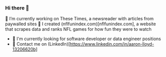 ### Hi there 👋

🔭 I’m currently working on These Times, a newsreader with articles from paywalled sites
🌱 I created (nflfunindex.com)[nflfunindex.com], a website that scrapes data and ranks NFL games for how fun they were to watch
- 🔎 I'm currently looking for software developer or data engineer positions
- 💬 Contact me on (LinkedIn)[https://www.linkedin.com/in/aaron-lloyd-13206620b] 


<!--
**elgrove/elgrove** is a ✨ _special_ ✨ repository because its `README.md` (this file) appears on your GitHub profile.

Here are some ideas to get you started:

- 🔭 I’m currently working on ...
- 🌱 I’m currently learning ...
- 👯 I’m looking to collaborate on ...
- 🤔 I’m looking for help with ...
- 💬 Ask me about ...
- 📫 How to reach me: ...
- 😄 Pronouns: ...
- ⚡ Fun fact: ...
-->
